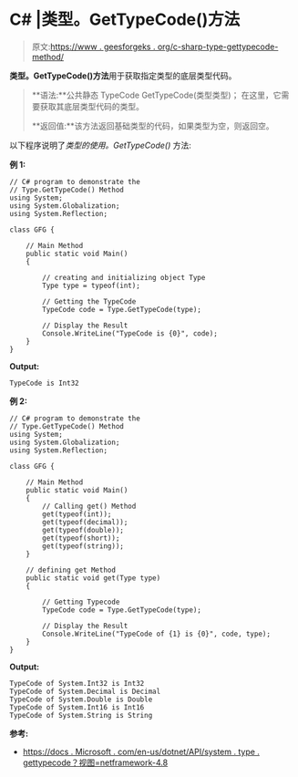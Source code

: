 # C# |类型。GetTypeCode()方法

> 原文:[https://www . geesforgeks . org/c-sharp-type-gettypecode-method/](https://www.geeksforgeeks.org/c-sharp-type-gettypecode-method/)

**类型。GetTypeCode()方法**用于获取指定类型的底层类型代码。

> **语法:**公共静态 TypeCode GetTypeCode(类型类型)；
> 在这里，它需要获取其底层类型代码的类型。
> 
> **返回值:**该方法返回基础类型的代码，如果类型为空，则返回空。

以下程序说明了*类型的使用。GetTypeCode()* 方法:

**例 1:**

```
// C# program to demonstrate the
// Type.GetTypeCode() Method
using System;
using System.Globalization;
using System.Reflection;

class GFG {

    // Main Method
    public static void Main()
    {

        // creating and initializing object Type
        Type type = typeof(int);

        // Getting the TypeCode
        TypeCode code = Type.GetTypeCode(type);

        // Display the Result
        Console.WriteLine("TypeCode is {0}", code);
    }
}
```

**Output:**

```
TypeCode is Int32

```

**例 2:**

```
// C# program to demonstrate the
// Type.GetTypeCode() Method
using System;
using System.Globalization;
using System.Reflection;

class GFG {

    // Main Method
    public static void Main()
    {
        // Calling get() Method
        get(typeof(int));
        get(typeof(decimal));
        get(typeof(double));
        get(typeof(short));
        get(typeof(string));
    }

    // defining get Method
    public static void get(Type type)
    {

        // Getting Typecode
        TypeCode code = Type.GetTypeCode(type);

        // Display the Result
        Console.WriteLine("TypeCode of {1} is {0}", code, type);
    }
}
```

**Output:**

```
TypeCode of System.Int32 is Int32
TypeCode of System.Decimal is Decimal
TypeCode of System.Double is Double
TypeCode of System.Int16 is Int16
TypeCode of System.String is String

```

**参考:**

*   [https://docs . Microsoft . com/en-us/dotnet/API/system . type . gettypecode？视图=netframework-4.8](https://docs.microsoft.com/en-us/dotnet/api/system.type.gettypecode?view=netframework-4.8)